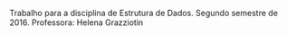 Trabalho para a disciplina de Estrutura de Dados. Segundo semestre de 2016.
Professora: Helena Grazziotin
